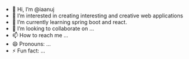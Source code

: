 - 👋 Hi, I’m @iaanuj
- 👀 I’m interested in creating interesting and creative web applications
- 🌱 I’m currently learning spring boot and react.
- 💞️ I’m looking to collaborate on ...
- 📫 How to reach me ...
- 😄 Pronouns: ...
- ⚡ Fun fact: ...

<!---
iaanuj/iaanuj is a ✨ special ✨ repository because its `README.md` (this file) appears on your GitHub profile.
You can click the Preview link to take a look at your changes.
--->
